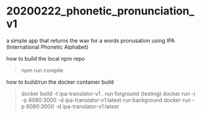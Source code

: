 # 20200222_phonetic_pronunciation_v1
 a simple app that returns the wav for a words pronusation using IPA (International Phonetic Alphabet)

how to build the local npm repo
> npm run compile

how to build/run the docker container
build 
>docker build -t ipa-translator-v1 .
run forground (testing)
> docker run -i -p 8080:3000 -d ipa-translator-v1:latest
run background
> docker run -p 8080:3000 -d ipa-translator-v1:latest